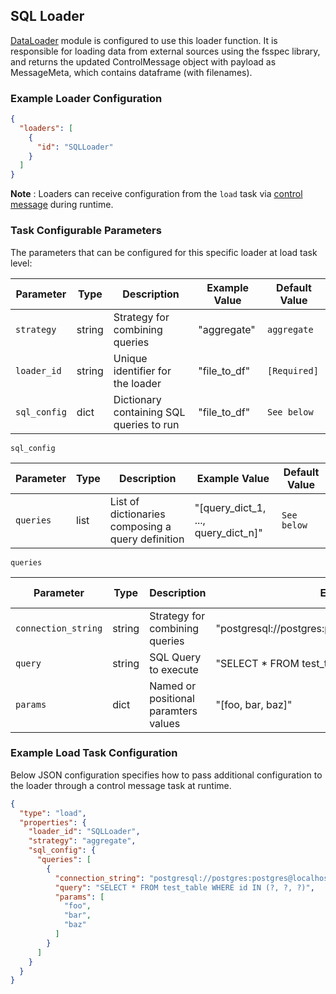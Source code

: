 <!--
SPDX-FileCopyrightText: Copyright (c) 2022-2023, NVIDIA CORPORATION & AFFILIATES. All rights reserved.
SPDX-License-Identifier: Apache-2.0

Licensed under the Apache License, Version 2.0 (the "License");
you may not use this file except in compliance with the License.
You may obtain a copy of the License at

http://www.apache.org/licenses/LICENSE-2.0

Unless required by applicable law or agreed to in writing, software
distributed under the License is distributed on an "AS IS" BASIS,
WITHOUT WARRANTIES OR CONDITIONS OF ANY KIND, either express or implied.
See the License for the specific language governing permissions and
limitations under the License.
-->

## SQL Loader

[DataLoader](../../modules/core/data_loader.md) module is configured to use this loader function. It is responsible for
loading data from external sources using the fsspec library, and returns the updated ControlMessage object with payload
as MessageMeta, which contains dataframe (with filenames).

### Example Loader Configuration

```json
{
  "loaders": [
    {
      "id": "SQLLoader"
    }
  ]
}
```

**Note** :  Loaders can receive configuration from the `load` task
via [control message](../../../source/control_message_guide.md) during runtime.

### Task Configurable Parameters

The parameters that can be configured for this specific loader at load task level:

| Parameter    | Type   | Description                              | Example Value      | Default Value |
|--------------|--------|------------------------------------------|--------------------|---------------|
| `strategy`   | string | Strategy for combining queries           | "aggregate"      	 | `aggregate`   |
| `loader_id`  | string | Unique identifier for the loader         | "file_to_df"       | `[Required]`  |
| `sql_config` | dict   | Dictionary containing SQL queries to run | "file_to_df"       | `See below`   |

`sql_config`

| Parameter | Type | Description                                       | Example Value                              | Default Value |
|-----------|------|---------------------------------------------------|--------------------------------------------|---------------|
| `queries` | list | List of dictionaries composing a query definition | "[query_dict_1, ..., query_dict_n]"      	 | `See below`   |

`queries`

| Parameter           | Type   | Description                          | Example Value                                                   | Default Value |
|---------------------|--------|--------------------------------------|-----------------------------------------------------------------|---------------|
| `connection_string` | string | Strategy for combining queries       | "postgresql://postgres:postgres@localhost:5432/postgres"      	 | `[required]`  |
| `query`             | string | SQL Query to execute                 | "SELECT * FROM test_table WHERE id IN (?, ?, ?)"                | `[Required]`  |
| `params`            | dict   | Named or positional paramters values | "[foo, bar, baz]"                                               | `-`           |

### Example Load Task Configuration

Below JSON configuration specifies how to pass additional configuration to the loader through a control message task at
runtime.

```json
{
  "type": "load",
  "properties": {
    "loader_id": "SQLLoader",
    "strategy": "aggregate",
    "sql_config": {
      "queries": [
        {
          "connection_string": "postgresql://postgres:postgres@localhost:5431/postgres",
          "query": "SELECT * FROM test_table WHERE id IN (?, ?, ?)",
          "params": [
            "foo",
            "bar",
            "baz"
          ]
        }
      ]
    }
  }
}
```
